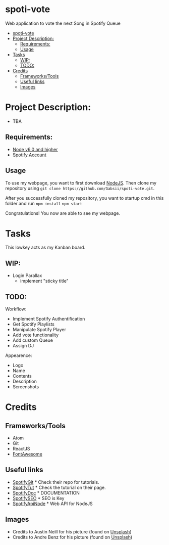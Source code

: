# spoti-vote
Web application to vote the next Song in Spotify Queue

<!-- TOC depthFrom:1 depthTo:6 withLinks:1 updateOnSave:1 orderedList:0 -->

- [spoti-vote](#spoti-vote)
- [Project Description:](#project-description)
	- [Requirements:](#requirements)
	- [Usage](#usage)
- [Tasks](#tasks)
	- [WIP:](#wip)
	- [TODO:](#todo)
- [Credits](#credits)
	- [Frameworks/Tools](#frameworkstools)
	- [Useful links](#useful-links)
	- [Images](#images)

<!-- /TOC -->

# Project Description:


* TBA

## Requirements:
* [Node v6.0 and higher](https://nodejs.org/en/)
* [Spotify Account](https://www.spotify.com/at/)

## Usage

To use my webpage, you want to first download [NodeJS](https://nodejs.org/en/).
Then clone my repository using `git clone https://github.com/Gabsii/spoti-vote.git`.

After you successfully cloned my repository, you want to startup cmd in this folder and run
`npm install`
`npm start`

Congratulations! You now are able to see my webpage.

# Tasks

This lowkey acts as my Kanban board.

## WIP:

* Login Parallax
    * implement "sticky title"

## TODO:
Workflow:
* Implement Spotify Authentification
* Get Spotify Playlists
* Manipulate Spotify Player
* Add vote functionality
* Add custom Queue
* Assign DJ

Appearence:
* Logo
* Name
* Contents
* Description
* Screenshots


# Credits

## Frameworks/Tools
* Atom
* Git
* ReactJS
* [FontAwesome](https://fontawesome.com/)

## Useful links

* [SpotifyGit](https://github.com/spotify/web-api-auth-examples) * Check their repo for tutorials.
* [SpotifyTut](https://developer.spotify.com/web-api/tutorial/) * Check the tutorial on their page.
* [SpotifyDoc](https://beta.developer.spotify.com/console/) * DOCUMENTATION
* [SpotifySEO](https://beta.developer.spotify.com/dashboard/applications) * SEO is Key
* [SpotifyApiNode](https://github.com/thelinmichael/spotify-web-api-node) * Web API for NodeJS

## Images

* Credits to Austin Neill for his picture (found on [Unsplash](https://unsplash.com))
* Credits to Andre Benz for his picture (found on [Unsplash](https://unsplash.com))
